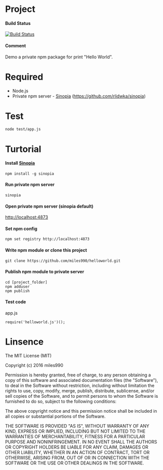 # Project
#### Build Status
[![Build Status](https://travis-ci.org/miles990/helloworld.svg?branch=master)](https://travis-ci.org/miles990/helloworld) 

#### Comment
Demo a private npm package for print "Hello World".


# Required
- Node.js
- Private npm server - [Sinopia](https://github.com/rlidwka/sinopia) (https://github.com/rlidwka/sinopia)


# Test
```
node test/app.js
```


# Turtorial
#### Install [Sinopia](https://github.com/rlidwka/sinopia)
```
npm install -g sinopia
```

#### Run private npm server
```
sinopia
```

#### Open private npm server (sinopia default)
[http://localhost:4873](http://localhost:4873)

#### Set npm config
```
npm set registry http://localhost:4873
```

#### Write npm module or clone this project
```
git clone https://github.com/miles990/helloworld.git
```

#### Publish npm module to private server
```
cd [project_folder]
npm adduser
npm publish
```

#### Test code 
app.js
```
require('helloworld.js')();
```

# Linsence
The MIT License (MIT)

Copyright (c) 2016 miles990

Permission is hereby granted, free of charge, to any person obtaining a copy
of this software and associated documentation files (the "Software"), to deal
in the Software without restriction, including without limitation the rights
to use, copy, modify, merge, publish, distribute, sublicense, and/or sell
copies of the Software, and to permit persons to whom the Software is
furnished to do so, subject to the following conditions:

The above copyright notice and this permission notice shall be included in all
copies or substantial portions of the Software.

THE SOFTWARE IS PROVIDED "AS IS", WITHOUT WARRANTY OF ANY KIND, EXPRESS OR
IMPLIED, INCLUDING BUT NOT LIMITED TO THE WARRANTIES OF MERCHANTABILITY,
FITNESS FOR A PARTICULAR PURPOSE AND NONINFRINGEMENT. IN NO EVENT SHALL THE
AUTHORS OR COPYRIGHT HOLDERS BE LIABLE FOR ANY CLAIM, DAMAGES OR OTHER
LIABILITY, WHETHER IN AN ACTION OF CONTRACT, TORT OR OTHERWISE, ARISING FROM,
OUT OF OR IN CONNECTION WITH THE SOFTWARE OR THE USE OR OTHER DEALINGS IN THE
SOFTWARE.
